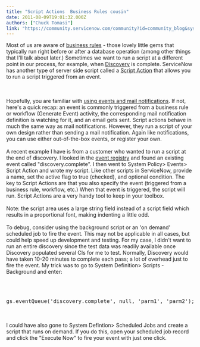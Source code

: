 ```yaml
---
title: "Script Actions  Business Rules cousin"
date: 2011-08-09T19:01:32.000Z
authors: ["Chuck Tomasi"]
link: "https://community.servicenow.com/community?id=community_blog&sys_id=d0cdaea9dbd0dbc01dcaf3231f961976"
---
```

<p>Most of us are aware of <a title="ki.service-now.com/index.php?title=Business_Rules" href="http://wiki.service-now.com/index.php?title=Business_Rules">business rules</a> - those lovely little gems that typically run right before or after a database operation (among other things that I'll talk about later.) Sometimes we want to run a script at a different point in our process, for example, when <a title="ki.service-now.com/index.php?title=Discovery" href="http://wiki.service-now.com/index.php?title=Discovery">Discovery</a> is complete. ServiceNow has another type of server side script called a <a title="ki.service-now.com/index.php?title=Script_Actions" href="http://wiki.service-now.com/index.php?title=Script_Actions">Script Action</a> that allows you to run a script triggered from an event.<br /><center><br /><img  alt="" class="jive-image" src="9a017886db1cd704ed6af3231f961929.iix" border="0" /><br /></center><br />Hopefully, you are familiar with <a title="ki.service-now.com/index.php?title=Events_and_Email_Notification" href="http://wiki.service-now.com/index.php?title=Events_and_Email_Notification">using events and mail notifications</a>. If not, here's a quick recap: an event is commonly triggered from a business rule or workflow (Generate Event) activity, the corresponding mail notification definition is watching for it, and an email gets sent. Script actions behave in much the same way as mail notifications. However, they run a script of your own design rather than sending a mail notification. Again like notifications, you can use either out-of-the-box events, or register your own.<br /><br />A recent example I have is from a customer who wanted to run a script at the end of discovery. I looked in the <a title="ki.service-now.com/index.php?title=Event_Registry" href="http://wiki.service-now.com/index.php?title=Event_Registry">event registry</a> and found an existing event called "discovery.complete". I then went to System Policy&gt; Events&gt; Script Action and wrote my script. Like other scripts in ServiceNow, provide a name, set the active flag to true (checked), and optional condition. The key to Script Actions are that you also specify the event (triggered from a business rule, workflow, etc.) When that event is triggered, the script will run. Script Actions are a very handy tool to keep in your toolbox.<br /><br />Note: the script area uses a large string field instead of a script field which results in a proportional font, making indenting a little odd. <br /><br />To debug, consider using the background script or an 'on demand' scheduled job to fire the event. This may not be applicable in all cases, but could help speed up development and testing. For my case, I didn't want to run an entire discovery since the test data was readily available once Discovery populated several CIs for me to test. Normally, Discovery would have taken 10-20 minutes to complete each pass; a lot of overhead just to fire the event. My trick was to go to System Definition&gt; Scripts - Background and enter:<br /><br /><pre __default_attr="plain" __jive_macro_name="code" class="jive_text_macro jive_macro_code"><br /><br />gs.eventQueue('discovery.complete', null, 'parm1', 'parm2');<br /></pre><br /><br />I could have also gone to System Defintion&gt; Scheduled Jobs and create a script that runs on demand. If you do this, open your scheduled job record and click the "Execute Now" to fire your event with just one click.</p>